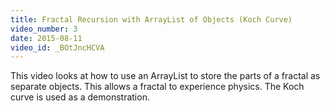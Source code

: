 ```yaml
---
title: Fractal Recursion with ArrayList of Objects (Koch Curve)
video_number: 3
date: 2015-08-11
video_id: _BOtJncHCVA
---
```

This video looks at how to use an ArrayList to store the parts of a fractal as separate objects.  This allows a fractal to experience physics.  The Koch curve is used as a demonstration.
